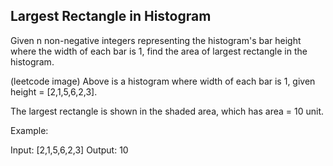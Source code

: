 ## Largest Rectangle in Histogram

Given n non-negative integers representing the histogram's bar height where the width of each bar is 1, find the area of largest rectangle in the histogram.

 

(leetcode image)
Above is a histogram where width of each bar is 1, given height = [2,1,5,6,2,3].

 


The largest rectangle is shown in the shaded area, which has area = 10 unit.

 

Example:

Input: [2,1,5,6,2,3]
Output: 10

